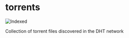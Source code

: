torrents 
========
![Indexed](https://img.shields.io/badge/indexed-233500-blue)

Collection of torrent files discovered in the DHT network
